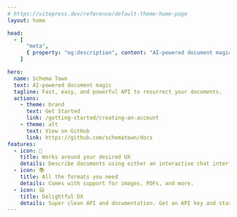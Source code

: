 ```yaml
---
# https://vitepress.dev/reference/default-theme-home-page
layout: home

head:
  - [
      "meta",
      { property: "og:description", content: "AI-powered document magic" },
    ]

hero:
  name: Schema Town
  text: AI-powered document magic
  tagline: Fast, easy, and powerful API to resurrect your documents.
  actions:
    - theme: brand
      text: Get Started
      link: /getting-started/creating-an-account
    - theme: alt
      text: View on GitHub
      link: https://github.com/schematown/docs
features:
  - icon: 🚀
    title: Works around your desired UX
    details: Describe documents using either an interactive chat interface, or with a robust hassle-free onboarding process.
  - icon: 📚
    title: All the formats you need
    details: Comes with support for images, PDFs, and more.
  - icon: 😃
    title: Delightful DX
    details: Super clean API and documentation. Get an API key and start building in minutes.
---
```

